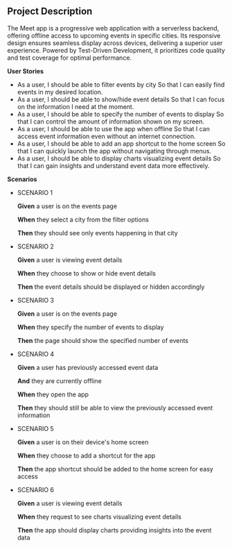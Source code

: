 ## Project Description

The Meet app is a progressive web application with a serverless backend, offering offline access to upcoming events in specific cities. Its responsive design ensures seamless display across devices, delivering a superior user experience. Powered by Test-Driven Development, it prioritizes code quality and test coverage for optimal performance.

**User Stories**
   * As a user, I should be able to filter events by city So that I can easily find events in my desired location.
   * As a user, I should be able to show/hide event details So that I can focus on the information I need at the moment.
   * As a user, I should be able to specify the number of events to display So that I can control the amount of information shown on my screen.
   * As a user, I should be able to use the app when offline So that I can access event information even without an internet connection.
   * As a user, I should be able to add an app shortcut to the home screen So that I can quickly launch the app without navigating through menus.
   * As a user, I should be able to display charts visualizing event details So that I can gain insights and understand event data more effectively.

**Scenarios**
* SCENARIO 1
   
   **Given** a user is on the events page
  
   **When** they select a city from the filter options
  
   **Then** they should see only events happening in that city

* SCENARIO 2

  **Given** a user is viewing event details

  **When** they choose to show or hide event details

  **Then** the event details should be displayed or hidden accordingly  

* SCENARIO 3

   **Given** a user is on the events page

  **When** they specify the number of events to display

  **Then** the page should show the specified number of events

* SCENARIO 4
 
  **Given** a user has previously accessed event data

  **And** they are currently offline

  **When** they open the app

  **Then** they should still be able to view the previously accessed event information

* SCENARIO 5

  **Given** a user is on their device's home screen

  **When** they choose to add a shortcut for the app

  **Then** the app shortcut should be added to the home screen for easy access

* SCENARIO 6

  **Given** a user is viewing event details

  **When** they request to see charts visualizing event details

  **Then** the app should display charts providing insights into the event data
  
